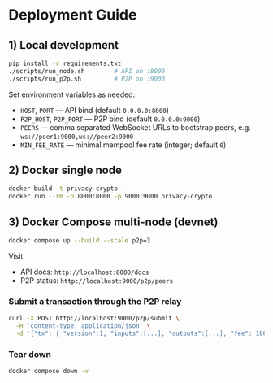 # Deployment Guide

## 1) Local development

```bash
pip install -r requirements.txt
./scripts/run_node.sh        # API on :8000
./scripts/run_p2p.sh         # P2P on :9000
```

Set environment variables as needed:

* `HOST`, `PORT` — API bind (default `0.0.0.0:8000`)
* `P2P_HOST`, `P2P_PORT` — P2P bind (default `0.0.0.0:9000`)
* `PEERS` — comma separated WebSocket URLs to bootstrap peers, e.g.
  `ws://peer1:9000,ws://peer2:9000`
* `MIN_FEE_RATE` — minimal mempool fee rate (integer; default `0`)

## 2) Docker single node

```bash
docker build -t privacy-crypto .
docker run --rm -p 8000:8000 -p 9000:9000 privacy-crypto
```

## 3) Docker Compose multi-node (devnet)

```bash
docker compose up --build --scale p2p=3
```

Visit:
* API docs: `http://localhost:8000/docs`
* P2P status: `http://localhost:9000/p2p/peers`

### Submit a transaction through the P2P relay

```bash
curl -X POST http://localhost:9000/p2p/submit \
  -H 'content-type: application/json' \
  -d '{"tx": { "version":1, "inputs":[...], "outputs":[...], "fee": 1000 }}'
```

### Tear down

```bash
docker compose down -v
```
